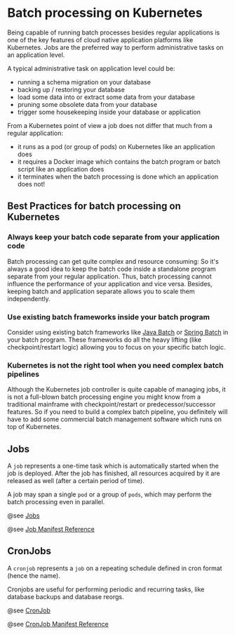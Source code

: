 # Batch processing on Kubernetes

Being capable of running batch processes besides regular applications is one of the key features of 
cloud native application platforms like Kubernetes. 
Jobs are the preferred way to perform administrative tasks on an application level.

A typical administrative task on application level could be:

* running a schema migration on your database
* backing up / restoring your database
* load some data into or extract some data from your database
* pruning some obsolete data from your database
* trigger some housekeeping inside your database or application

From a Kubernetes point of view a job does not differ that much from a regular application:

* it runs as a pod (or group of pods) on Kubernetes like an application does
* it requires a Docker image which contains the batch program or batch script like an application does
* it terminates when the batch processing is done which an application does not!

## Best Practices for batch processing on Kubernetes

### Always keep your batch code separate from your application code

Batch processing can get quite complex and resource consuming: So it's always a good idea to keep 
the batch code inside a standalone program separate from your regular application. Thus, batch processing
cannot influence the performance of your application and vice versa. Besides, keeping batch and application
separate allows you to scale them independently.

### Use existing batch frameworks inside your batch program

Consider using existing batch frameworks like [Java Batch](https://www.baeldung.com/java-ee-7-batch-processing) 
or [Spring Batch](https://spring.io/guides/gs/batch-processing/) in your batch program. These
frameworks do all the heavy lifting (like checkpoint/restart logic) allowing you to focus on your 
specific batch logic.

### Kubernetes is not the right tool when you need complex batch pipelines

Although the Kubernetes job controller is quite capable of managing jobs, it is not a full-blown batch processing engine you might
know from a traditional mainframe with checkpoint/restart or predecessor/successor features.
So if you need to build a complex batch pipeline, you definitely will have to add some commercial 
batch management software which runs on top of Kubernetes.

## Jobs

A `job` represents a one-time task which is automatically started when the job is deployed. After the job has finished,
 all resources acquired by it are released as well (after a certain period of time).

A job may span a single `pod` or a group of `pods`, which may perform the batch processing even in parallel.
 
@see [Jobs](https://kubernetes.io/docs/concepts/workloads/controllers/job/)

@see [Job Manifest Reference](https://kubernetes.io/docs/reference/generated/kubernetes-api/v1.24/#job-v1-batch)

## CronJobs

A `cronjob` represents a `job` on a repeating schedule defined in cron format (hence the name).

Cronjobs are useful for performing periodic and recurring tasks, like database backups and database reorgs.

@see [CronJob](https://kubernetes.io/docs/concepts/workloads/controllers/cron-jobs/)

@see [CronJob Manifest Reference](https://kubernetes.io/docs/reference/generated/kubernetes-api/v1.24/#cronjob-v1-batch)
